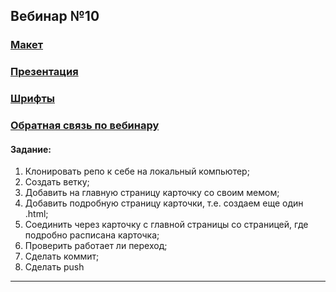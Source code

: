 ## Вебинар №10 ##

### [Макет](https://www.figma.com/file/7ahEgtYBNWt9SCPS6s53bT/%D0%9F%D0%BB%D0%B5%D0%B9%D0%BB%D0%B8%D1%81%D1%82-%D0%A2%D0%A0%D0%95%D0%9A%D0%98-%E2%80%94-%D0%98-%D0%A2%D0%9E%D0%A7%D0%9A%D0%90.-%D0%A1%D0%A2%D0%A3%D0%94%D0%95%D0%9D%D0%A2%D0%AB?type=design&node-id=2408-550&mode=design&t=P7s3CKKwyy5DbF7P-0) ###
### [Презентация](https://presenter.ahaslides.com/presentation/4992559) ###
### [Шрифты](https://fonts.google.com/) ###
### [Обратная связь по вебинару](https://forms.yandex.ru/surveys/13480691.5a5a08a14e9f84a6f39a5276142af8d1c34cde62/) ###



#### Задание: ####
1. Клонировать репо к себе на локальный компьютер;
2. Создать ветку;
3. Добавить на главную страницу карточку со своим мемом;
4. Добавить подробную страницу карточки, т.е. создаем еще один .html;
5. Соединить через <a> карточку с главной страницы со страницей, где подробно расписана карточка;
6. Проверить работает ли переход;
7. Сделать коммит;
8. Сделать push

-----------------------------------------------